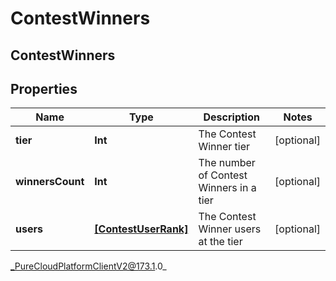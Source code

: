 # ContestWinners

## ContestWinners

## Properties

|Name | Type | Description | Notes|
|------------ | ------------- | ------------- | -------------|
| **tier** | **Int** | The Contest Winner tier | [optional] |
| **winnersCount** | **Int** | The number of Contest Winners in a tier | [optional] |
| **users** | [**[ContestUserRank]**]([ContestUserRank]) | The Contest Winner users at the tier | [optional] |



_PureCloudPlatformClientV2@173.1.0_
